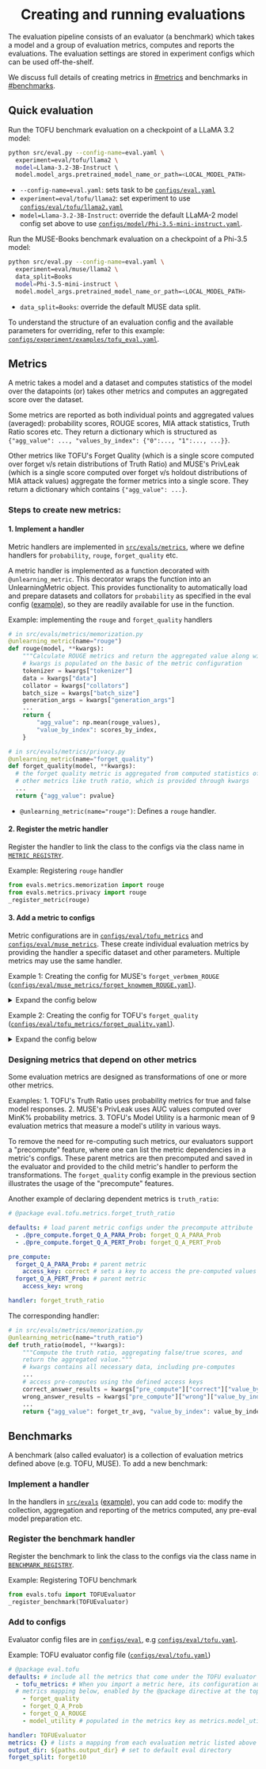<div align="center">

# Creating and running evaluations

</div>

The evaluation pipeline consists of an evaluator (a benchmark) which takes a model and a group of evaluation metrics, computes and reports the evaluations. The evaluation settings are stored in experiment configs which can be used off-the-shelf.

We discuss full details of creating metrics in [#metrics](#metrics) and benchmarks in [#benchmarks](#benchmarks).


## Quick evaluation
Run the TOFU benchmark evaluation on a checkpoint of a LLaMA 3.2 model:
```bash
python src/eval.py --config-name=eval.yaml \
  experiment=eval/tofu/llama2 \ 
  model=Llama-3.2-3B-Instruct \ 
  model.model_args.pretrained_model_name_or_path=<LOCAL_MODEL_PATH>
```
- `--config-name=eval.yaml`: sets task to be [`configs/eval.yaml`](../configs/eval.yaml)
- `experiment=eval/tofu/llama2`: set experiment to use [`configs/eval/tofu/llama2.yaml`](../configs/eval/tofu/llama2.yaml)
- `model=Llama-3.2-3B-Instruct`: override the default LLaMA-2 model config set above to use [`configs/model/Phi-3.5-mini-instruct.yaml`](../configs/model/Phi-3.5-mini-instruct.yaml).


Run the MUSE-Books benchmark evaluation on a checkpoint of a Phi-3.5 model:
```bash
python src/eval.py --config-name=eval.yaml \
  experiment=eval/muse/llama2 \
  data_split=Books
  model=Phi-3.5-mini-instruct \
  model.model_args.pretrained_model_name_or_path=<LOCAL_MODEL_PATH>
```
- `data_split=Books`: override the default MUSE data split.

To understand the structure of an evaluation config and the available parameters for overriding, refer to this example: [`configs/experiment/examples/tofu_eval.yaml`](../configs/experiment/examples/tofu_eval.yaml).

## Metrics

A metric takes a model and a dataset and computes statistics of the model over the datapoints (or) takes other metrics and computes an aggregated score over the dataset.

Some metrics are reported as both individual points and aggregated values (averaged): probability scores, ROUGE scores, MIA attack statistics, Truth Ratio scores etc. They return a dictionary which is structured as `{"agg_value": ..., "values_by_index": {"0":..., "1":..., ...}}`.

Other metrics like TOFU's Forget Quality (which is a single score computed over forget v/s retain distributions of Truth Ratio) and MUSE's PrivLeak (which is a single score computed over forget v/s holdout distributions of MIA attack values) aggregate the former metrics into a single score. They return a dictionary which contains `{"agg_value": ...}`.

### Steps to create new metrics:

#### 1. Implement a handler
Metric handlers are implemented in [`src/evals/metrics`](../src/evals/metrics/), where we define handlers for `probability`, `rouge`, `forget_quality` etc.

A metric handler is implemented as a function decorated with `@unlearning_metric`. This decorator wraps the function into an UnlearningMetric object. This provides functionality to automatically load and prepare datasets and collators for `probability` as specified in the eval config ([example](../configs/eval/tofu_metrics/forget_Q_A_Prob.yaml)), so they are readily available for use in the function.


Example: implementing the `rouge` and `forget_quality` handlers

```python
# in src/evals/metrics/memorization.py
@unlearning_metric(name="rouge")
def rouge(model, **kwargs):
    """Calculate ROUGE metrics and return the aggregated value along with per-index scores."""
    # kwargs is populated on the basic of the metric configuration
    tokenizer = kwargs["tokenizer"]
    data = kwargs["data"]
    collator = kwargs["collators"]
    batch_size = kwargs["batch_size"]
    generation_args = kwargs["generation_args"]
    ...
    return {
        "agg_value": np.mean(rouge_values),
        "value_by_index": scores_by_index,
    }

# in src/evals/metrics/privacy.py
@unlearning_metric(name="forget_quality")
def forget_quality(model, **kwargs): 
  # the forget quality metric is aggregated from computed statistics of 
  # other metrics like truth ratio, which is provided through kwargs
  ...
  return {"agg_value": pvalue}

```
- `@unlearning_metric(name="rouge")`: Defines a `rouge` handler.

#### 2. Register the metric handler
Register the handler to link the class to the configs via the class name in [`METRIC_REGISTRY`](../src/evals/metrics/__init__.py).

Example: Registering `rouge` handler

```python
from evals.metrics.memorization import rouge
from evals.metrics.privacy import rouge
_register_metric(rouge)
```

#### 3. Add a metric to configs
Metric configurations are in [`configs/eval/tofu_metrics`](../configs/eval/tofu_metrics/) and [`configs/eval/muse_metrics`](../configs/eval/muse_metrics/). These create individual evaluation metrics by providing the handler a specific dataset and other parameters. Multiple metrics may use the same handler.

Example 1: Creating the config for MUSE's `forget_verbmem_ROUGE` ([`configs/eval/muse_metrics/forget_knowmem_ROUGE.yaml`](../configs/eval/muse_metrics/forget_knowmem_ROUGE.yaml)). 

<details>
<summary>Expand the config below</summary>

```yaml
# @package eval.muse.metrics.forget_verbmem_ROUGE
# NOTE: the above line is not a comment. See 
# https://hydra.cc/docs/upgrades/0.11_to_1.0/adding_a_package_directive/
# it ensures that the below attributes are found in the config path
# eval.muse.metrics.forget_verbmem_ROUGE in the final config
defaults: # fill up forget_verbmem_ROUGE's inputs' configs
  - ../../data/datasets@datasets: MUSE_forget_verbmem
  - ../../collator@collators: DataCollatorForSupervisedDatasetwithIndex
  - ../../generation@generation_args: default
handler: rouge # the handler we defined above
rouge_type: rougeL_f1
batch_size: 8
# override default parameters
datasets:
  MUSE_forget_verbmem:
    args:
      hf_args:
        path: muse-bench/MUSE-${eval.muse.data_split}
      predict_with_generate: True
collators:
  DataCollatorForSupervisedDataset: 
    args:
      padding_side: left # for generation
generation_args:
  max_new_tokens: 128
```
</details>

Example 2: Creating the config for TOFU's `forget_quality` ([`configs/eval/tofu_metrics/forget_quality.yaml`](../configs/eval/tofu_metrics/forget_quality.yaml)).

<details>
<summary>Expand the config below</summary>

```yaml
# @package eval.tofu.metrics.forget_quality
defaults:
  - .@pre_compute.forget_truth_ratio: forget_Truth_Ratio

reference_logs:
 # forget quality is computed by comparing truth_ratio 
 # of the given model to a retain model
  retain_model_logs:
    path: ${eval.tofu.retain_logs_path}
    include: 
      forget_truth_ratio:
        access_key: retain
# since the forget_quality metric depends on another metric, truth ratio
pre_compute:
  forget_truth_ratio:
    access_key: forget

handler: forget_quality
```
</details>

### Designing metrics that depend on other metrics

Some evaluation metrics are designed as transformations of one or more other metrics. 

Examples: 1. TOFU's Truth Ratio uses probability metrics for true and false model responses. 2. MUSE's PrivLeak uses AUC values computed over MinK% probability metrics. 3. TOFU's Model Utility is a harmonic mean of 9 evaluation metrics that measure a model's utility in various ways.

To remove the need for re-computing such metrics, our evaluators support a "precompute" feature, where one can list the metric dependencies in a metric's configs. These parent metrics are then precomputed and saved in the evaluator and provided to the child metric's handler to perform the transformations. The `forget_quality` config example in the previous section illustrates the usage of the "precompute" features. 

Another example of declaring dependent metrics is `truth_ratio`:

```yaml
# @package eval.tofu.metrics.forget_truth_ratio

defaults: # load parent metric configs under the precompute attribute
  - .@pre_compute.forget_Q_A_PARA_Prob: forget_Q_A_PARA_Prob
  - .@pre_compute.forget_Q_A_PERT_Prob: forget_Q_A_PERT_Prob

pre_compute:
  forget_Q_A_PARA_Prob: # parent metric
    access_key: correct # sets a key to access the pre-computed values from
  forget_Q_A_PERT_Prob: # parent metric
    access_key: wrong

handler: forget_truth_ratio
```

The corresponding handler:
```python
# in src/evals/metrics/memorization.py
@unlearning_metric(name="truth_ratio")
def truth_ratio(model, **kwargs):
    """Compute the truth ratio, aggregating false/true scores, and
    return the aggregated value."""
    # kwargs contains all necessary data, including pre-computes
    ...
    # access pre-computes using the defined access keys
    correct_answer_results = kwargs["pre_compute"]["correct"]["value_by_index"]
    wrong_answer_results = kwargs["pre_compute"]["wrong"]["value_by_index"]
    ...
    return {"agg_value": forget_tr_avg, "value_by_index": value_by_index}
```



## Benchmarks

A benchmark (also called evaluator) is a collection of evaluation metrics defined above (e.g. TOFU, MUSE). To add a new benchmark:

### Implement a handler

In the handlers in [`src/evals`](../src/evals/) ([example](../src/evals/tofu.py)), you can add code to: modify the collection, aggregation and reporting of the metrics computed, any pre-eval model preparation etc.

### Register the benchmark handler
Register the benchmark to link the class to the configs via the class name in [`BENCHMARK_REGISTRY`](../src/evals/__init__.py).

Example: Registering TOFU benchmark

```python
from evals.tofu import TOFUEvaluator
_register_benchmark(TOFUEvaluator)
```

### Add to configs
Evaluator config files are in [`configs/eval`](../configs/eval/), e.g [`configs/eval/tofu.yaml`](../configs/eval/tofu.yaml).

Example: TOFU evaluator config file ([`configs/eval/tofu.yaml`](../configs/eval/tofu.yaml))

```yaml
# @package eval.tofu
defaults: # include all the metrics that come under the TOFU evaluator
  - tofu_metrics: # When you import a metric here, its configuration automatically populates the 
  # metrics mapping below, enabled by the @package directive at the top of each metric config file.
    - forget_quality
    - forget_Q_A_Prob
    - forget_Q_A_ROUGE
    - model_utility # populated in the metrics key as metrics.model_utility

handler: TOFUEvaluator
metrics: {} # lists a mapping from each evaluation metric listed above to its config 
output_dir: ${paths.output_dir} # set to default eval directory
forget_split: forget10
```
